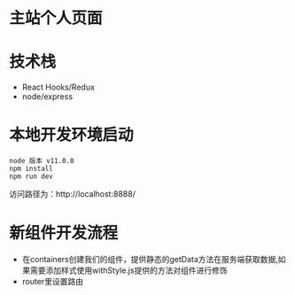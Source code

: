 # 主站个人页面

# 技术栈
- React Hooks/Redux
- node/express


# 本地开发环境启动
```
node 版本 v11.0.0
npm install
npm run dev
```
访问路径为：http://localhost:8888/ 

# 新组件开发流程
- 在containers创建我们的组件，提供静态的getData方法在服务端获取数据,如果需要添加样式使用withStyle.js提供的方法对组件进行修饰
- router里设置路由
